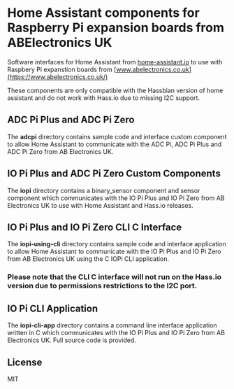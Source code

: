 # Home Assistant components for Raspberry Pi expansion boards from ABElectronics UK

Software interfaces for Home Assistant from [home-assistant.io](https://home-assistant.io/) to use with Raspbery Pi expanstion boards from [www.abelectronics.co.uk](https://www.abelectronics.co.uk/)

These components are only compatible with the Hassbian version of home assistant and do not work with Hass.io due to missing I2C support.

## ADC Pi Plus and ADC Pi Zero
The **adcpi** directory contains sample code and interface custom component to allow Home Assistant to communicate with the ADC Pi, ADC Pi Plus and ADC Pi Zero from AB Electronics UK.

## IO Pi Plus and ADC Pi Zero Custom Components
The **iopi** directory contains a binary_sensor component and sensor component which  communicates with the IO Pi Plus and IO Pi Zero from AB Electronics UK to use with Home Assistant and Hass.io releases.

## IO Pi Plus and IO Pi Zero CLI C Interface
The **iopi-using-cli** directory contains sample code and interface application to allow Home Assistant to communicate with the IO Pi Plus and IO Pi Zero from AB Electronics UK using the C IOPi CLI application.
### Please note that the CLI C interface will not run on the Hass.io version due to permissions restrictions to the I2C port.


## IO Pi CLI Application
The **iopi-cli-app** directory contains a command line interface application written in C which  communicates with the IO Pi Plus and IO Pi Zero from AB Electronics UK. Full source code is provided.

## License
MIT
